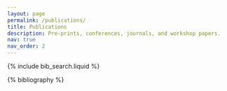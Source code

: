 ```yaml
---
layout: page
permalink: /publications/
title: Publications
description: Pre-prints, conferences, journals, and workshop papers.
nav: true
nav_order: 2
---
```


<!-- _pages/publications.md -->

<!-- Bibsearch Feature -->

{% include bib_search.liquid %}

<div class="publications">

{% bibliography %}

</div>
